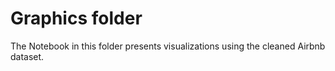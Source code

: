 # Graphics folder
The Notebook in this folder presents visualizations using the cleaned Airbnb dataset.
